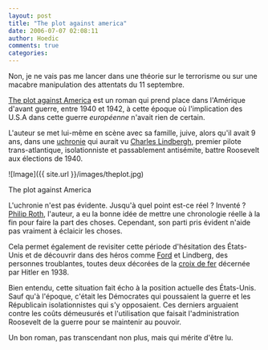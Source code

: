 ```yaml
---
layout: post
title: "The plot against america"
date: 2006-07-07 02:08:11
author: Hoedic
comments: true
categories: 
---
```



Non, je ne vais pas me lancer dans une théorie sur le terrorisme ou sur une macabre manipulation des attentats du 11 septembre.

[The plot against America](http://www.amazon.com/gp/product/0618509283/) est un roman qui prend place dans l'Amérique d'avant guerre, entre 1940 et 1942, à cette époque où l'implication des U.S.A dans cette guerre *européenne* n'avait rien de certain.

L'auteur se met lui-même en scène avec sa famille, juive, alors qu'il avait 9 ans, dans une [uchronie](http://fr.wikipedia.org/wiki/Uchronie) qui aurait vu [Charles Lindbergh](http://fr.wikipedia.org/wiki/Charles_Lindbergh), premier pilote trans-atlantique, isolationniste et passablement antisémite, battre Roosevelt aux élections de 1940.

![Image]({{ site.url }}/images/theplot.jpg)
<div class="photoattrib">The plot against America</div>



L'uchronie n'est pas évidente. Jusqu'à quel point est-ce réel ? Inventé ? [Philip Roth](http://en.wikipedia.org/wiki/Philip_Roth), l'auteur, a eu la bonne idée de mettre une chronologie réelle à la fin pour faire la part des choses. Cependant, son parti pris évident n'aide pas vraiment à éclaicir les choses.

Cela permet également de revisiter cette période d'hésitation des États-Unis et de découvrir dans des héros comme [Ford](http://fr.wikipedia.org/wiki/Henry_ford) et Lindberg, des personnes troublantes, toutes deux décorées de la [croix de fer](http://fr.wikipedia.org/wiki/Croix_de_fer) décernée par Hitler en 1938.

Bien entendu, cette situation fait écho à la position actuelle des États-Unis. Sauf qu'à l'époque, c'était les Démocrates qui poussaient la guerre et les Républicain isolationnistes qui s'y opposaient. Ces derniers arguaient contre les coûts démeusurés et l'utilisation que faisait l'administration Roosevelt de la guerre pour se maintenir au pouvoir.

Un bon roman, pas transcendant non plus, mais qui mérite d'être lu.